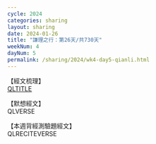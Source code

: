 ```yaml
---
cycle: 2024
categories: sharing
layout: sharing
date: 2024-01-26
title: "謙理之行：第26天/共730天"
weekNum: 4
dayNum: 5
permalink: /sharing/2024/wk4-day5-qianli.html
---
```


【經文梳理】  
<a href="QLLINK:" target="_blank">QLTITLE</a>

【默想經文】  
QLVERSE

【本週背經測驗題經文】  
QLRECITEVERSE
